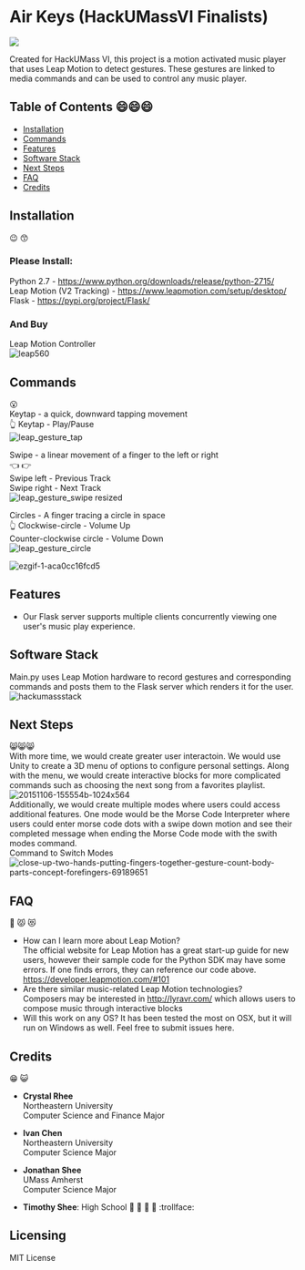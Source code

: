 # Air Keys (HackUMassVI Finalists)
<img src="https://user-images.githubusercontent.com/25557896/46908646-c1499580-cef3-11e8-93c7-9a2243e19933.png"/>
  
Created for HackUMass VI, this project is a motion activated music player that uses Leap Motion to detect gestures. These gestures are linked to media commands and can be used to control any music player.  
## Table of Contents  :smile::smile::smile:
- [Installation](#installation)  
- [Commands](#commands)  
- [Features](#features)
- [Software Stack](#software-stack)
- [Next Steps](#next-steps)  
- [FAQ](#faq)  
- [Credits](#credits)  
## Installation
:wink: :kissing_smiling_eyes:
### Please Install:  
  Python 2.7  - https://www.python.org/downloads/release/python-2715/  
  Leap Motion (V2 Tracking) - https://www.leapmotion.com/setup/desktop/  
  Flask - https://pypi.org/project/Flask/
### And Buy  
  Leap Motion Controller  
  ![leap560](https://user-images.githubusercontent.com/25557896/46907770-abcd6f00-cee5-11e8-8a68-b1144c110064.jpg)
## Commands
:open_mouth:    
Keytap -  a quick, downward tapping movement  
:point_up_2:
Keytap - Play/Pause  
![leap_gesture_tap](https://user-images.githubusercontent.com/25557896/46910611-822c3c00-cf15-11e8-9012-db2364a5478e.png)  

Swipe - a linear movement of a finger to the left or right  
:point_left:  :point_right:  
Swipe left - Previous Track  
Swipe right - Next Track  
![leap_gesture_swipe resized](https://user-images.githubusercontent.com/25557896/46910758-40e95b80-cf18-11e8-889c-39430127dc51.png)  

Circles - A finger tracing a circle in space  
:point_up_2:
Clockwise-circle - Volume Up  
Counter-clockwise circle - Volume Down  
![leap_gesture_circle](https://user-images.githubusercontent.com/25557896/46910609-7fc9e200-cf15-11e8-9b25-c09985cea990.png)  

![ezgif-1-aca0cc16fcd5](https://user-images.githubusercontent.com/25557896/46909380-7c2b6080-ceff-11e8-8fab-c86d151e9dfd.gif)  
## Features  
- Our Flask server supports multiple clients concurrently viewing one user's music play experience.  
## Software Stack
Main.py uses Leap Motion hardware to record gestures and corresponding commands and posts them to the Flask server which renders it for the user.  
![hackumassstack](https://user-images.githubusercontent.com/25557896/46913071-2634d800-cf54-11e8-905e-301e9214e537.jpg)  
## Next Steps  
:smile_cat::smile_cat::smile_cat:  
With more time, we would create greater user interactoin. We would use Unity to create a 3D menu of options to configure personal settings. Along with the menu, we would create interactive blocks for more complicated commands such as choosing the next song from a favorites playlist.
![20151106-155554b-1024x564](https://user-images.githubusercontent.com/25557896/46912083-0644ea80-cf3b-11e8-9c79-6972cdd30b76.jpg)  
Additionally, we would create multiple modes where users could access additional features. One mode would be the Morse Code Interpreter where users could enter morse code dots with a swipe down motion and see their completed message when ending the Morse Code mode with the swith modes command.  
Command to Switch Modes  
![close-up-two-hands-putting-fingers-together-gesture-count-body-parts-concept-forefingers-69189651](https://user-images.githubusercontent.com/25557896/46912181-57091300-cf3c-11e8-90f7-31f93c17897b.jpg)  
## FAQ
:japanese_ogre: :pouting_cat: :heart_eyes_cat:
- How can I learn more about Leap Motion?  
The official website for Leap Motion has a great start-up guide for new users, however their sample code for the Python SDK may have some errors. If one finds errors, they can reference our code above.  
https://developer.leapmotion.com/#101  
- Are there similar music-related Leap Motion technologies?  
Composers may be interested in http://lyravr.com/ which allows users to compose music through interactive blocks
- Will this work on any OS?
It has been tested the most on OSX, but it will run on Windows as well. Feel free to submit issues here.
## Credits
:grin: :smiley_cat:
- **Crystal Rhee**  
  Northeastern University  
  Computer Science and Finance Major  

- **Ivan Chen**  
  Northeastern University  
  Computer Science Major  

- **Jonathan Shee**  
  UMass Amherst  
  Computer Science Major  

- **Timothy Shee**:  High School :love_letter: :eyes: :tongue: :lips: :trollface:
## Licensing  
  MIT License
